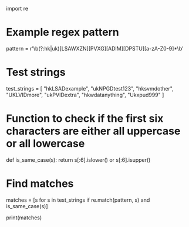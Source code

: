 import re

# Example regex pattern
pattern = r'\b(?:hk|uk)[LSAWXZN][PVXG][ADIM][DPSTU][a-zA-Z0-9]*\b'

# Test strings
test_strings = [
    "hkLSADexample",
    "ukNPGDtest123",
    "hksvmdother",
    "UKLVIDmore",
    "ukPVIDextra",
    "hkwdatanything",
    "Ukxpud999"
]

# Function to check if the first six characters are either all uppercase or all lowercase
def is_same_case(s):
    return s[:6].islower() or s[:6].isupper()

# Find matches
matches = [s for s in test_strings if re.match(pattern, s) and is_same_case(s)]

print(matches)
